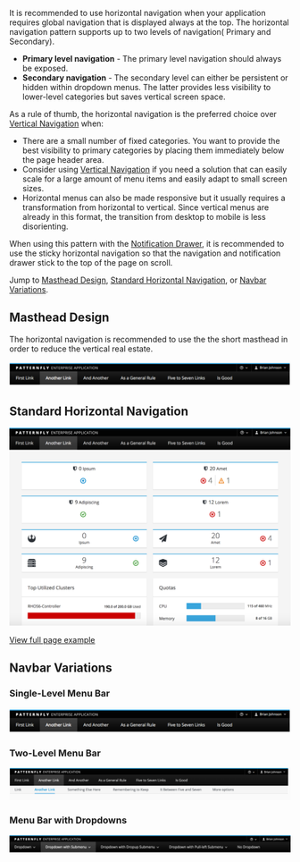 It is recommended to use horizontal navigation when your application requires global navigation that is displayed always at the top.
The horizontal navigation pattern supports up to two levels of navigation( Primary and Secondary).

* **Primary level navigation** - The primary level navigation should always be exposed.
* **Secondary navigation** - The secondary level can either be persistent or hidden within dropdown menus. The latter provides less visibility to lower-level categories but saves vertical screen space.

As a rule of thumb, the horizontal navigation is the preferred choice over [Vertical Navigation](http://www.patternfly.org/pattern-library/navigation/vertical-navigation/) when:
* There are a small number of fixed categories. You want to provide the best visibility to primary categories by placing them immediately below the page header area.
* Consider using [Vertical Navigation](http://www.patternfly.org/pattern-library/navigation/vertical-navigation/) if you need a solution that can easily scale for a large amount of menu items and easily adapt to small screen sizes.
* Horizontal menus can also be made responsive but it usually requires a transformation from horizontal to vertical. Since vertical menus are already in this format, the transition from desktop to mobile is less disorienting.

When using this pattern with the [Notification Drawer](http://www.patternfly.org/pattern-library/communication/notification-drawer/#/api), it is recommended to use the sticky horizontal navigation so that the navigation and notification drawer stick to the top of the page on scroll.

Jump to [Masthead Design](#masthead-design), [Standard Horizontal Navigation](#standard-horizontal-navigation), or [Navbar Variations](#navbar-variations).

## Masthead Design
The horizontal navigation is recommended to use the the short masthead in order to reduce the vertical real estate.

![Masthead](img/masthead-horizontal@2x.png)

## Standard Horizontal Navigation
![Standard Horizontal Navigation](img/standard-horizontal-navigation.png)

[View full page example](http://www.patternfly.org/pattern-library/navigation/horizontal-navigation/horizontal-navigation.html)

## Navbar Variations

### Single-Level Menu Bar
![Single Level Menu Bar](img/masthead-horizontal@2x.png)

### Two-Level Menu Bar
![Two Level Menu Bar](img/menu-bar-two-level@2x.png)


### Menu Bar with Dropdowns
![Menu Bar with dropdowns](img/menu-bar-drop-downs.png)
